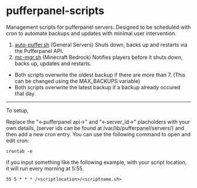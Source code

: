 # pufferpanel-scripts

Management scripts for pufferpanel servers. Designed to be scheduled with cron to automate backups and updates with minimal user intervention.

1. [auto-puffer.sh](/auto-puffer.sh) (General Servers) Shuts down, backs up and restarts via the Pufferpanel API.
2. [mc-mgr.sh](/mc-mgr.sh) (Minecraft Bedrock) Notifies players before it shuts down, backs up, updates and restarts.

- Both scripts overwrite the oldest backup if there are more than 7. (This can be changed using the MAX_BACKUPS variable)
- Both scripts overwrite the latest backup if a backup already occured that day.


---
To setup, 

Replace the "<-pufferpanel api->" and "<-server_id->" placholders with your own details, (server ids can be found at /var/lib/pufferpanel/servers/)
and then add a new cron entry. You can use the following command to open and edit cron:
```
crontab -e
```
if you input something like the following example, with your script location, it will run every morning at 5:55.
```
55 5 * * * /<scriptlocation>/<scriptname.sh>
```
